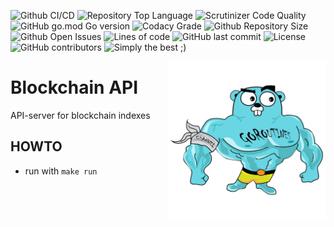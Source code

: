 ![Github CI/CD](https://img.shields.io/github/workflow/status/evt/blockchain-api/Go)
![Repository Top Language](https://img.shields.io/github/languages/top/evt/blockchain-api)
![Scrutinizer Code Quality](https://img.shields.io/scrutinizer/quality/g/evt/blockchain-api/main)
![GitHub go.mod Go version](https://img.shields.io/github/go-mod/go-version/evt/blockchain-api)
![Codacy Grade](https://img.shields.io/codacy/grade/68c42124afcf456ab0c28e2d6da7e534)
![Github Repository Size](https://img.shields.io/github/repo-size/evt/blockchain-api)
![Github Open Issues](https://img.shields.io/github/issues/evt/blockchain-api)
![Lines of code](https://img.shields.io/tokei/lines/github/evt/blockchain-api)
![GitHub last commit](https://img.shields.io/github/last-commit/evt/blockchain-api)
![License](https://img.shields.io/badge/license-Apache%202-blue)
![GitHub contributors](https://img.shields.io/github/contributors/evt/blockchain-api)
![Simply the best ;)](https://img.shields.io/badge/simply-the%20best%20%3B%29-orange)

<img align="right" width="50%" src="./images/big-gopher.jpg">

# Blockchain API

API-server for blockchain indexes

## HOWTO

- run with `make run`

